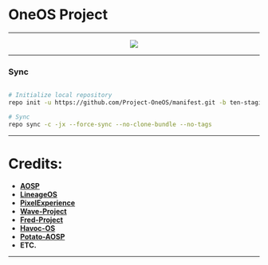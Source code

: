 # OneOS Project #
-----------------------------------------------------------------------------

<p align="center">
 <img src="https://github.com/one-wip/manifest/blob/pie/logo.png" > 
</p>

-----------------------------------------------------------------------------
### Sync ###

```bash

# Initialize local repository
repo init -u https://github.com/Project-OneOS/manifest.git -b ten-staging

# Sync
repo sync -c -jx --force-sync --no-clone-bundle --no-tags
```

-----------------------------------------------------------------------------
Credits:
=======
 * [**AOSP**](https://android.googlesource.com)
 * [**LineageOS**](https://github.com/LineageOS)
 * [**PixelExperience**](https://github.com/PixelExperience)
 * [**Wave-Project**](https://github.com/Wave-Project)
 * [**Fred-Project**](https://github.com/FredRebase) 
 * [**Havoc-OS**](https://github.com/Havoc-OS)
 * [**Potato-AOSP**](https://github.com/PotatoProject)
 * **ETC.**

-----------------------------------------------------------------------------
